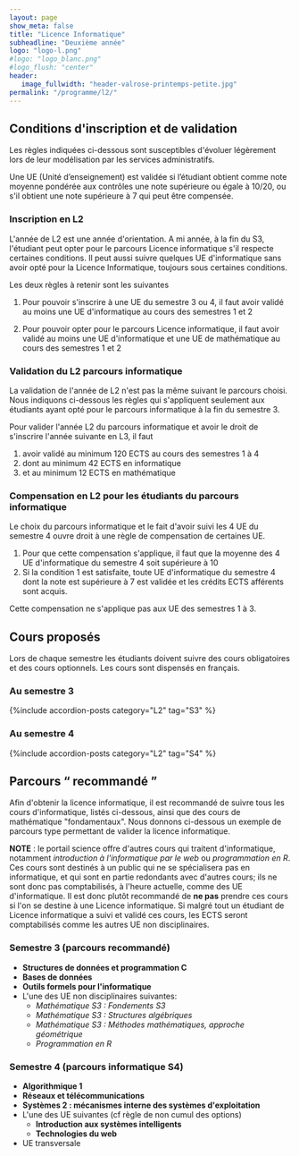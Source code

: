 ```yaml
---
layout: page
show_meta: false
title: "Licence Informatique"
subheadline: "Deuxième année"
logo: "logo-l.png"
#logo: "logo_blanc.png"
#logo_flush: "center"
header:
   image_fullwidth: "header-valrose-printemps-petite.jpg"
permalink: "/programme/l2/"
---
```


## Conditions d'inscription et de validation

Les règles indiquées ci-dessous sont susceptibles d'évoluer légèrement lors de leur modélisation par les services administratifs.

Une UE (Unité d’enseignement) est validée si l’étudiant obtient comme note moyenne pondérée aux contrôles une note supérieure ou égale à 10/20, ou s'il obtient une note supérieure à 7 qui peut être compensée.

### Inscription en L2

L'année de L2 est une année d'orientation. A mi année, à la fin du S3, l'étudiant peut opter pour le parcours Licence informatique s'il respecte certaines
conditions. Il peut aussi suivre quelques UE d'informatique sans avoir opté
pour la Licence Informatique, toujours sous certaines conditions.

Les deux règles à retenir sont les suivantes

1. Pour pouvoir s'inscrire à une UE du semestre 3 ou 4, il faut avoir validé
au moins une UE d'informatique au cours des semestres 1 et 2

2. Pour pouvoir opter pour le parcours Licence informatique, il faut avoir validé au moins une UE d'informatique et une UE de mathématique au cours des semestres 1 et 2

### Validation du L2 parcours informatique

La validation de l'année de L2 n'est pas la même suivant le parcours choisi.
Nous indiquons ci-dessous les règles qui s'appliquent seulement aux étudiants
ayant opté pour le parcours informatique à la fin du semestre 3.

Pour valider l'année L2 du parcours informatique et avoir le droit de s'inscrire l'année suivante en L3, il faut

1. avoir validé au minimum 120 ECTS au cours des semestres 1 à 4
2. dont au minimum 42 ECTS en informatique
3. et au minimum 12 ECTS en mathématique

### Compensation en L2 pour les étudiants du parcours informatique

Le choix du parcours informatique et le fait d'avoir suivi les 4 UE du semestre 4 ouvre droit à une règle de compensation de certaines UE.

1. Pour que cette compensation s'applique, il faut que la moyenne des 4 UE d'informatique du semestre 4 soit supérieure à 10
2. Si la condition 1 est satisfaite, toute UE d'informatique du semestre 4 dont la note est supérieure à 7 est validée et les crédits ECTS afférents sont acquis.

Cette compensation ne s'applique pas aux UE des semestres 1 à 3.


## Cours proposés ##

Lors de chaque semestre les étudiants doivent suivre des cours obligatoires et des cours optionnels.
Les cours sont dispensés en français.


### Au semestre 3 ###
{%include accordion-posts category="L2" tag="S3" %}

### Au semestre 4 ###
{%include accordion-posts category="L2" tag="S4" %}

## Parcours “ recommandé ” ##
Afin d'obtenir la licence informatique, il est recommandé de suivre tous les cours d'informatique, listés ci-dessous, ainsi que des cours de mathématique "fondamentaux". Nous donnons ci-dessous un exemple de parcours type permettant de valider la licence informatique.

**NOTE** : le portail science offre d'autres cours qui traitent d'informatique, notamment *introduction à l'informatique par le web* ou *programmation en R*. Ces cours sont destinés à un public qui ne se spécialisera pas en informatique, et qui sont en partie redondants avec d'autres cours; ils ne sont donc pas comptabilisés, à l'heure actuelle, comme des UE d'informatique. Il est donc plutôt recommandé de **ne pas** prendre ces cours si l'on se destine à une Licence informatique. Si malgré tout un étudiant de Licence informatique a suivi et validé ces cours, les ECTS seront comptabilisés comme les autres UE non disciplinaires.

### Semestre 3 (parcours recommandé)
- **Structures de données et programmation C**
- **Bases de données**
- **Outils formels pour l'informatique**
- L'une des UE non disciplinaires suivantes:
  - *Mathématique S3 : Fondements S3*
  - *Mathématique S3 : Structures algébriques*
  - *Mathématique S3 : Méthodes mathématiques, approche géométrique*
  - *Programmation en R*

### Semestre 4 (parcours informatique S4)
- **Algorithmique 1**
- **Réseaux et télécommunications**
- **Systèmes 2 : mécanismes interne des systèmes d'exploitation**
- L'une des UE suivantes (cf règle de non cumul des options)
  - **Introduction aux systèmes intelligents**
  - **Technologies du web**
- UE transversale

